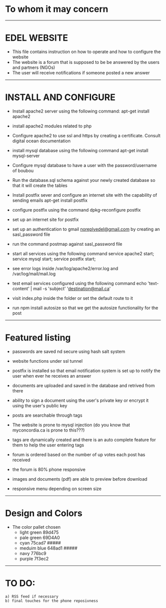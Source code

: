 # To whom it may concern

--------------------------------------------------------------------------------
# EDEL WEBSITE 

* This file contains instruction on how to operate and how to configure the website
* The website is a forum that is supposed to be be answered by the users and partners (NGOs)
* The user will receive notifications if someone posted a new answer

--------------------------------------------------------------------------------
# INSTALL AND CONFIGURE

* Install apache2 server using the following command:
    apt-get install apache2

* install apache2 modules related to php

* Configure apache2 to use ssl and https by creating a certificate. Consult digital ocean documentation

* install mysql database using the following command
    apt-get install mysql-server

* Configure mysql database to have a user with the password/username of boubou

* Run the database.sql schema against your newly created database so that it will create the tables

* Install postfix sever and configure an internet site with the capability of sending emails
    apt-get install postfix

* configure postfix using the command
    dpkg-reconfigure postfix

* set up an internet site for postfix

* set up an authentication to gmail noreplyedel@gmail.com by creating an sasl_password file

* run the command postmap against sasl_password file

* start all services using the following command
    service apache2 start; service mysql start; service postfix start;

* see error logs inside /var/log/apache2/error.log and /var/log/mail/mail.log

* test email services configured using the following command
echo 'text-content' | mail -s 'subject' 'destination@mail.ca'

* visit index.php inside the folder or set the default route to it

* run npm install autosize so that we get the autosize functionality for the post

--------------------------------------------------------------------------------
# Featured listing

* passwords are saved nd secure using hash salt system

* website functions under ssl tunnel

* postfix is installed so that email notification system is set up to notify the user when ever he receives an answer

* documents are uploaded and saved in the database and retrived from there

* ability to sign a document using the user's private key or encrypt it using the user's public key

* posts are searchable through tags

* The website is prone to mysql injection (do you know that myconcordia.ca is prone to this???)

* tags are dynamically created and there is an auto complete feature for them to help the user entering tags

* forum is ordered based on the number of up votes each post has received

* the forum is 80% phone responsive

* images and documents (pdf) are able to preview before download

* responsive menu depending on screen size
--------------------------------------------------------------------------------
# Design and Colors

* The color pallet chosen
	* light green 89d475  
    * pale green 69D4A0  
    * cyan 75cad7 #####
    * meduim blue 648ad1  #####
    * navy 776bc9
    * purple 7f3ec2
	
--------------------------------------------------------------------------------
# TO DO:
    a) RSS feed if necessary
    b) final touches for the phone reposivness

